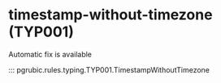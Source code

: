 # timestamp-without-timezone (TYP001)

Automatic fix is available

::: pgrubic.rules.typing.TYP001.TimestampWithoutTimezone
